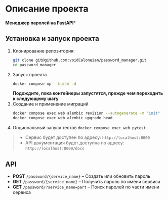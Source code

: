 # Описание проекта
**Менеджер паролей на FastAPI***

## Установка и запуск проекта
1. Клонирование репозитория:  
   ```bash
   git clone git@github.com:voidCaloneian/password_manager.git 
   cd password_manager
   ```
2. Запуск проекта
   ```bash
   docker compose up --build -d 
   ```
   **Подождите, пока контейнеры запустятся, прежде чем переходить к следующему шагу**
3. Создание и применение миграций
   ```bash
   docker compose exec web alembic revision --autogenerate -m "init"
   docker compose exec web alembic upgrade head
   ```
5. Опциональный запуск тестов
   ```docker compose exec web pytest```

> - Сервис будет доступен по адресу: ```http://localhost:8000```
> - API документация будет доступна по адресу: ```http://localhost:8000/docs```

## API

- **POST** ```/password/{service_name}``` – Создать или обновить пароль  
- **GET** ```/password/{service_name}``` – Получить пароль по имени сервиса  
- **GET** ```/password/?service_name=part``` – Поиск паролей по части имени сервиса
